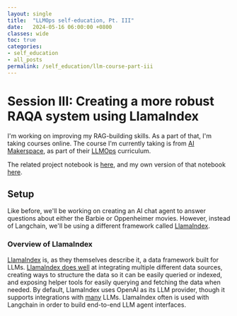 ```yaml
---
layout: single
title:  "LLMOps self-education, Pt. III"
date:   2024-05-16 06:00:00 +0800
classes: wide
toc: true
categories:
- self_education
- all_posts
permalink: /self_education/llm-course-part-iii
---
```


# Session III: Creating a more robust RAQA system using LlamaIndex
I'm working on improving my RAG-building skills. As a part of that, I'm taking courses online. The course I'm currently taking is from [AI Makerspace](https://github.com/AI-Maker-Space), as part of their [LLMOps](https://github.com/AI-Maker-Space/LLM-Ops-Cohort-1) curriculum.

The related project notebook is [here](https://github.com/AI-Maker-Space/LLM-Ops-Cohort-1/blob/main/Week%202/Tuesday/LLamaIndex%20RAQA%20Tool%20(Assignment%20Version).ipynb), and my own version of that notebook [here](https://colab.research.google.com/drive/158ww0tHZBUIKt1K_B162oJpMwDUdyGjy).

## Setup
Like before, we'll be working on creating an AI chat agent to answer questions about either the Barbie or Oppenheimer movies. However, instead of Langchain, we'll be using a different framework called [LlamaIndex](https://www.llamaindex.ai/).

### Overview of LlamaIndex
[LlamaIndex](https://www.llamaindex.ai/) is, as they themselves describe it, a data framework built for LLMs. [LlamaIndex does well](https://github.com/run-llama/llama_index?tab=readme-ov-file#-overview) at integrating multiple different data sources, creating ways to structure the data so it can be easily queried or indexed, and exposing helper tools for easily querying and fetching the data when needed. By default, LlamaIndex uses OpenAI as its LLM provider, though it supports integrations with [many](https://python.langchain.com/v0.1/docs/integrations/llms/) LLMs. LlamaIndex often is used with Langchain in order to build end-to-end LLM agent interfaces.
